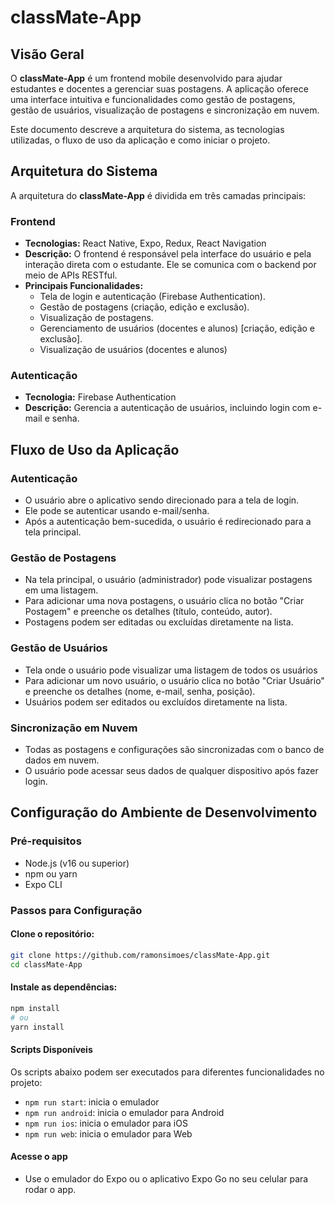 
# classMate-App

## Visão Geral
O **classMate-App** é um frontend mobile desenvolvido para ajudar estudantes e docentes a gerenciar suas postagens. A aplicação oferece uma interface intuitiva e funcionalidades como gestão de postagens, gestão de usuários, visualização de postagens e sincronização em nuvem.

Este documento descreve a arquitetura do sistema, as tecnologias utilizadas, o fluxo de uso da aplicação e como iniciar o projeto.

## Arquitetura do Sistema
A arquitetura do **classMate-App** é dividida em três camadas principais:

### Frontend
- **Tecnologias:** React Native, Expo, Redux, React Navigation
- **Descrição:** O frontend é responsável pela interface do usuário e pela interação direta com o estudante. Ele se comunica com o backend por meio de APIs RESTful.
- **Principais Funcionalidades:**
  - Tela de login e autenticação (Firebase Authentication).
  - Gestão de postagens (criação, edição e exclusão).
  - Visualização de postagens.
  - Gerenciamento de usuários (docentes e alunos) [criação, edição e exclusão].
  - Visualização de usuários (docentes e alunos)

### Autenticação
- **Tecnologia:** Firebase Authentication
- **Descrição:** Gerencia a autenticação de usuários, incluindo login com e-mail e senha.

## Fluxo de Uso da Aplicação

### Autenticação
- O usuário abre o aplicativo sendo direcionado para a tela de login.
- Ele pode se autenticar usando e-mail/senha.
- Após a autenticação bem-sucedida, o usuário é redirecionado para a tela principal.

### Gestão de Postagens
- Na tela principal, o usuário (administrador) pode visualizar postagens em uma listagem.
- Para adicionar uma nova postagens, o usuário clica no botão "Criar Postagem" e preenche os detalhes (título, conteúdo, autor).
- Postagens podem ser editadas ou excluídas diretamente na lista.

### Gestão de Usuários
- Tela onde o usuário pode visualizar uma listagem de todos os usuários
- Para adicionar um novo usuário, o usuário clica no botão "Criar Usuário" e preenche os detalhes (nome, e-mail, senha, posição).
- Usuários podem ser editados ou excluídos diretamente na lista.

### Sincronização em Nuvem
- Todas as postagens e configurações são sincronizadas com o banco de dados em nuvem.
- O usuário pode acessar seus dados de qualquer dispositivo após fazer login.

## Configuração do Ambiente de Desenvolvimento

### Pré-requisitos
- Node.js (v16 ou superior)
- npm ou yarn
- Expo CLI

### Passos para Configuração
#### Clone o repositório:
```bash
git clone https://github.com/ramonsimoes/classMate-App.git
cd classMate-App
```

#### Instale as dependências:
```bash
npm install
# ou
yarn install
```

#### Scripts Disponíveis
Os scripts abaixo podem ser executados para diferentes funcionalidades no projeto:
- `npm run start`: inicia o emulador
- `npm run android`: inicia o emulador para Android
- `npm run ios`: inicia o emulador para iOS
- `npm run web`: inicia o emulador para Web

#### Acesse o app
   - Use o emulador do Expo ou o aplicativo Expo Go no seu celular para rodar o app.

